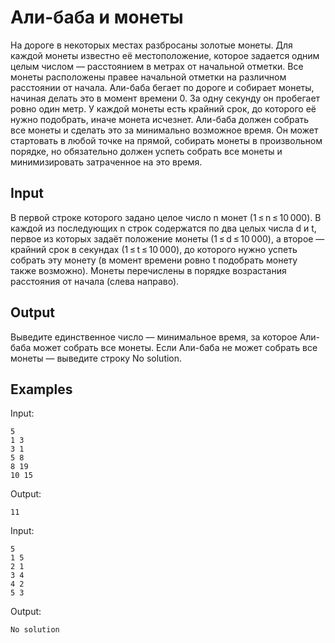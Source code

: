 # Али-баба и монеты
На дороге в некоторых местах разбросаны золотые монеты. Для каждой монеты известно её местоположение, которое задается одним целым числом — расстоянием в метрах от начальной отметки. Все монеты расположены правее начальной отметки на различном расстоянии от начала. Али-баба бегает по дороге и собирает монеты, начиная делать это в момент времени 0. За одну секунду он пробегает ровно один метр. У каждой монеты есть крайний срок, до которого её нужно подобрать, иначе монета исчезнет. Али-баба должен собрать все монеты и сделать это за минимально возможное время. Он может стартовать в любой точке на прямой, собирать монеты в произвольном порядке, но обязательно должен успеть собрать все монеты и минимизировать затраченное на это время.

## Input
В первой строке которого задано целое число n монет (1 ≤ n ≤ 10 000). В каждой из последующих n строк содержатся по два целых числа d и t, первое из которых задаёт положение монеты (1 ≤ d ≤ 10 000), а второе — крайний срок в секундах (1 ≤ t ≤ 10 000), до которого нужно успеть собрать эту монету (в момент времени ровно t подобрать монету также возможно). Монеты перечислены в порядке возрастания расстояния от начала (слева направо).

## Output
Выведите единственное число — минимальное время, за которое Али-баба может собрать все монеты. Если Али-баба не может собрать все монеты — выведите строку No solution.

## Examples
Input:
```
5
1 3
3 1
5 8
8 19
10 15
```

Output:
```
11
```

Input:
```
5
1 5
2 1
3 4
4 2
5 3
```

Output:
```
No solution
```
